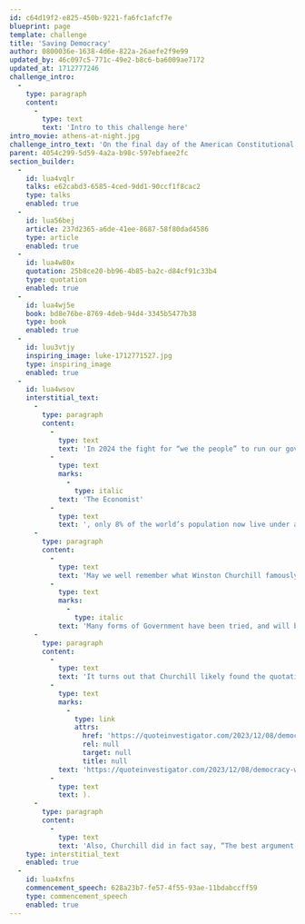 ```yaml
---
id: c64d19f2-e825-450b-9221-fa6fc1afcf7e
blueprint: page
template: challenge
title: 'Saving Democracy'
author: 0800036e-1638-4d6e-822a-26aefe2f9e99
updated_by: 46c097c5-771c-49e2-b8c6-ba6009ae7172
updated_at: 1712777246
challenge_intro:
  -
    type: paragraph
    content:
      -
        type: text
        text: 'Intro to this challenge here'
intro_movie: athens-at-night.jpg
challenge_intro_text: 'On the final day of the American Constitutional Convention of 1787, as people gathered in colonial Philadelphia to await news of what exactly the founders had crafted, Elizabeth Willing Powel, a well known salonaire of that era and a close confidant of George Washington, inquired of Ben Franklin, “What have we created, Dr. Franklin, a republic or a monarchy?” His famous reply: “A republic…if you can keep it.”'
parent: 4054c299-5d59-4a2a-b98c-597ebfaee2fc
section_builder:
  -
    id: lua4vqlr
    talks: e62cabd3-6585-4ced-9dd1-90ccf1f8cac2
    type: talks
    enabled: true
  -
    id: lua56bej
    article: 237d2365-a6de-41ee-8687-58f80dad4586
    type: article
    enabled: true
  -
    id: lua4w80x
    quotation: 25b8ce20-bb96-4b85-ba2c-d84cf91c33b4
    type: quotation
    enabled: true
  -
    id: lua4wj5e
    book: bd8e76be-8769-4deb-94d4-3345b5477b38
    type: book
    enabled: true
  -
    id: luu3vtjy
    inspiring_image: luke-1712771527.jpg
    type: inspiring_image
    enabled: true
  -
    id: lua4wsov
    interstitial_text:
      -
        type: paragraph
        content:
          -
            type: text
            text: 'In 2024 the fight for “we the people” to run our governments is fully engaged across the continents. According to '
          -
            type: text
            marks:
              -
                type: italic
            text: 'The Economist'
          -
            type: text
            text: ', only 8% of the world’s population now live under a full democracy; another 37% under a flawed democracy; 18% under a hybrid regime; and 37% under authoritarian regimes.  '
      -
        type: paragraph
        content:
          -
            type: text
            text: 'May we well remember what Winston Churchill famously quoted in November 1947: “'
          -
            type: text
            marks:
              -
                type: italic
            text: 'Many forms of Government have been tried, and will be tried in this world of sin and woe. No one pretends that democracy is perfect or all-wise. Indeed it has been said that democracy is the worst form of Government except for all those other forms that have been tried from time to time.…’'
      -
        type: paragraph
        content:
          -
            type: text
            text: 'It turns out that Churchill likely found the quotation in an article by Guy Henson, an educator in Nova Scotia, in 1946 ('
          -
            type: text
            marks:
              -
                type: link
                attrs:
                  href: 'https://quoteinvestigator.com/2023/12/08/democracy-worst/'
                  rel: null
                  target: null
                  title: null
            text: 'https://quoteinvestigator.com/2023/12/08/democracy-worst/'
          -
            type: text
            text: ).
      -
        type: paragraph
        content:
          -
            type: text
            text: 'Also, Churchill did in fact say, “The best argument against democracy is a five-minute conversation with the average voter.” '
    type: interstitial_text
    enabled: true
  -
    id: lua4xfns
    commencement_speech: 628a23b7-fe57-4f55-93ae-11bdabccff59
    type: commencement_speech
    enabled: true
---
```


